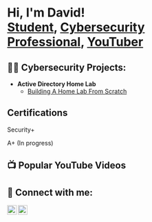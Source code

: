 <h1>Hi, I'm David! <br/><a href="https://github.com/TheeImposter">Student</a>, <a href="https://www.linkedin.com/in/falcon200219/">Cybersecurity Professional</a>, <a href="https://www.youtube.com/c/Mr.x.midnight">YouTuber</a></h1>

<h2>👨‍💻 Cybersecurity Projects:</h2>

- <b>Active Directory Home Lab</b>
  - [Building A Home Lab From Scratch](https://github.com/TheeImposter)

<h2> Certifications </h2>
Security+

A+ (In progress)

<h2>📺 Popular YouTube Videos</h2>


<h2> 🤳 Connect with me:</h2>

[<img align="left" alt="Mr.x.midnight | YouTube" width="22px" src="https://cdn.jsdelivr.net/npm/simple-icons@v3/icons/youtube.svg" />][youtube]
[<img align="left" alt="JoshMadakor | LinkedIn" width="22px" src="https://cdn.jsdelivr.net/npm/simple-icons@v3/icons/linkedin.svg" />][linkedin]

[youtube]: https://www.youtube.com/@Mr.x.midnight
[linkedin]: https://linkedin.com/in/joshmadakor

<!--
**joshmadakor1/joshmadakor1** is a ✨ _special_ ✨ repository because its `README.md` (this file) appears on your GitHub profile.

Here are some ideas to get you started:

- 🔭 I’m currently working on ...
- 🌱 I’m currently learning ...
- 👯 I’m looking to collaborate on ...
- 🤔 I’m looking for help with ...
- 💬 Ask me about ...
- 📫 How to reach me: ...
- 😄 Pronouns: ...
- ⚡ Fun fact: ...
-->
